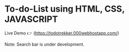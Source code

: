 # To-do-List using HTML, CSS, JAVASCRIPT

Live Demo 👉 (https://todotrekker.000webhostapp.com/)

Note: Search bar is under development.
